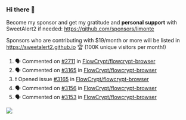 ### Hi there 👋

Become my sponsor and get my gratitude and **personal support** with SweetAlert2 if needed: https://github.com/sponsors/limonte

Sponsors who are contributing with $19/month or more will be listed in https://sweetalert2.github.io 🏆 (100K unique visitors per month!)

<!--START_SECTION:activity-->
1. 🗣 Commented on [#2711](https://github.com/FlowCrypt/flowcrypt-browser/issues/2711) in [FlowCrypt/flowcrypt-browser](https://github.com/FlowCrypt/flowcrypt-browser)
2. 🗣 Commented on [#3165](https://github.com/FlowCrypt/flowcrypt-browser/issues/3165) in [FlowCrypt/flowcrypt-browser](https://github.com/FlowCrypt/flowcrypt-browser)
3. ❗️ Opened issue [#3165](https://github.com/FlowCrypt/flowcrypt-browser/issues/3165) in [FlowCrypt/flowcrypt-browser](https://github.com/FlowCrypt/flowcrypt-browser)
4. 🗣 Commented on [#3156](https://github.com/FlowCrypt/flowcrypt-browser/issues/3156) in [FlowCrypt/flowcrypt-browser](https://github.com/FlowCrypt/flowcrypt-browser)
5. 🗣 Commented on [#3153](https://github.com/FlowCrypt/flowcrypt-browser/issues/3153) in [FlowCrypt/flowcrypt-browser](https://github.com/FlowCrypt/flowcrypt-browser)
<!--END_SECTION:activity-->

![](https://github-readme-stats.vercel.app/api?username=limonte&theme=vue&show_icons=true)
